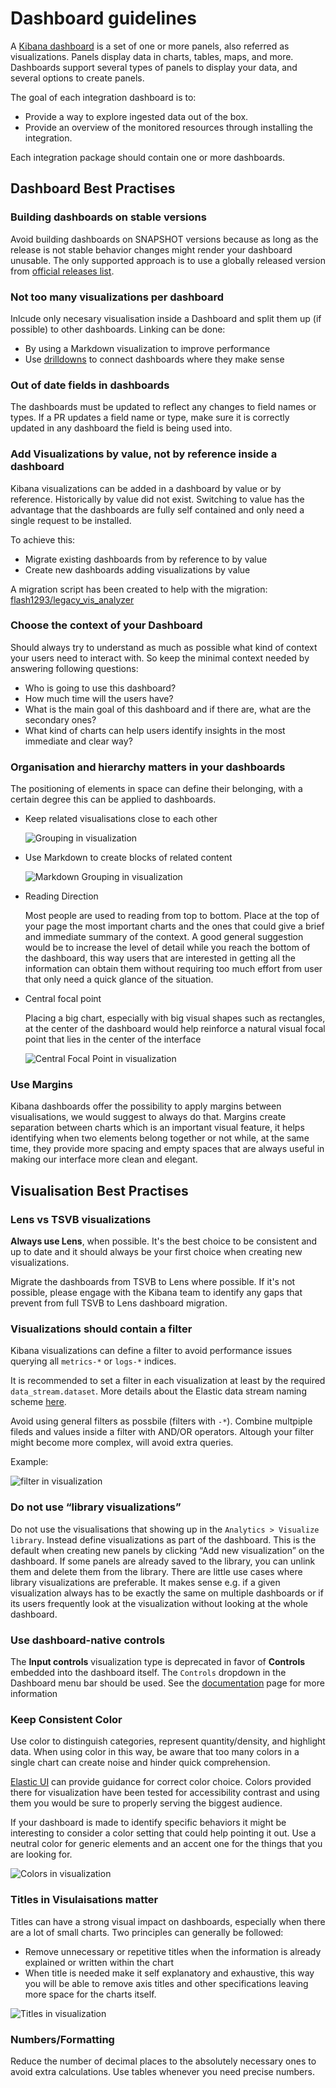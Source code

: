 # Dashboard guidelines

A [Kibana dashboard][1] is a set of one or more panels, also referred as visualizations. Panels display data in charts, tables, maps, and more. Dashboards support several types of panels to display your data, and several options to create panels.

The goal of each integration dashboard is to:

* Provide a way to explore ingested data out of the box.
* Provide an overview of the monitored resources through installing the integration.

Each integration package should contain one or more dashboards.

## Dashboard Best Practises

### Building dashboards on stable versions

Avoid building dashboards on SNAPSHOT versions because as long as the release is not stable behavior changes might render your dashboard unusable. The only supported approach is to use a globally released version from [official releases list](https://www.elastic.co/downloads/past-releases#kibana).

### Not too many visualizations per dashboard

Inlcude only necesary visualisation inside a Dashboard and split them up (if possible) to other dashboards. Linking can be done:

* By using a Markdown visualization to improve performance
* Use [drilldowns](https://www.elastic.co/guide/en/kibana/current/drilldowns.html) to connect dashboards where they make sense

### Out of date fields in dashboards

The dashboards must be updated to reflect any changes to field names or types. If a PR updates a field name or type, make sure it is correctly updated in any dashboard the field is being used into.

### Add Visualizations by value, not by reference inside a dashboard

Kibana visualizations can be added in a dashboard by value or by reference. Historically by value did not exist. Switching to value has the advantage that the dashboards are fully self contained and only need a single request to be installed.

To achieve this:

* Migrate existing dashboards from by reference to by value
* Create new dashboards adding visualizations by value

A migration script has been created to help with the migration: [flash1293/legacy_vis_analyzer][2]

### Choose the context of your Dashboard

Should always try to understand as much as possible what kind of context your users need to interact with. So keep the minimal context needed by answering following questions:

* Who is going to use this dashboard?
* How much time will the users have?
* What is the main goal of this dashboard and if there are, what are the secondary ones?
* What kind of charts can help users identify insights in the most immediate and clear way?

### Organisation and hierarchy matters in your dashboards

The positioning of elements in space can define their belonging, with a certain degree this can be applied to dashboards.

* Keep related visualisations close to each other

    ![Grouping in visualization](./images/grouping_in_visualisations.png)
  
* Use Markdown to create blocks of related content

    ![Markdown Grouping in visualization](./images/markdown_grouping.png)

* Reading Direction

    Most people are used to reading from top to bottom. Place at the top of your page the most important charts and the ones that could give a brief and immediate summary of the context. A good general suggestion would be to increase the level of detail while you reach the bottom of the dashboard, this way users that are interested in getting all the information can obtain them without requiring too much effort from user that only need a quick glance of the situation.

* Central focal point

    Placing a big chart, especially with big visual shapes such as rectangles, at the center of the dashboard would help reinforce a natural visual focal point that lies in the center of the interface

    ![Central Focal Point in visualization](./images/rows_in_visualisations.png)

### Use Margins

Kibana dashboards offer the possibility to apply margins between visualisations, we would suggest to always do that.
Margins create separation between charts which is an important visual feature, it helps identifying when two elements belong together or not while, at the same time, they provide more spacing and empty spaces that are always useful in making our interface more clean and elegant.

## Visualisation Best Practises

### Lens vs TSVB visualizations

**Always use Lens**, when possible. It's the best choice to be consistent and up to date and it should always be your first choice when creating new visualizations.

Migrate the dashboards from TSVB to Lens where possible. If it's not possible, please engage with the Kibana team to identify any gaps that prevent from full TSVB to Lens dashboard migration.

### Visualizations should contain a filter

Kibana visualizations can define a filter to avoid performance issues querying all `metrics-*` or `logs-*` indices.

It is recommended to set a filter in each visualization at least by the required `data_stream.dataset`. More details about the Elastic data stream naming scheme [here][3].

Avoid using general filters as possbile (filters with `-*`).  Combine multpiple fileds and values inside a filter with AND/OR operators. Altough your filter might become more complex, will avoid extra queries.

Example: 

![filter in visualization](./images/filter_in_visualization.png)

### Do not use “library visualizations”

Do not use the visualisations that showing up in the `Analytics > Visualize library`. Instead define visualizations as part of the dashboard. This is the default when creating new panels by clicking “Add new visualization” on the dashboard. If some panels are already saved to the library, you can unlink them and delete them from the library. There are little use cases where library visualizations are preferable. It makes sense e.g. if a given visualization always has to be exactly the same on multiple dashboards or if its users frequently look at the visualization without looking at the whole dashboard.

### Use dashboard-native controls

The **Input controls** visualization type is deprecated in favor of **Controls** embedded into the dashboard itself. The `Controls` dropdown in the Dashboard menu bar should be used. See the [documentation](https://www.elastic.co/guide/en/kibana/master/add-controls.html) page for more information

### Keep Consistent Color

Use color to distinguish categories, represent quantity/density, and highlight data. When using color in this way, be aware that too many colors in a single chart can create noise and hinder quick comprehension.

[Elastic UI](https://elastic.github.io/eui/#/elastic-charts/creating-charts) can provide guidance for correct color choice.
Colors provided there for visualization have been tested for accessibility contrast and using them you would be sure to properly serving the biggest audience.

If your dashboard is made to identify specific behaviors it might be interesting to consider a color setting that could help pointing it out. Use a neutral color for generic elements and an accent one for the things that you are looking for.

![Colors in visualization](./images/colours_in_visualisations.png)

### Titles in Visulaisations matter

Titles can have a strong visual impact on dashboards, especially when there are a lot of small charts. Two principles can generally be followed:

* Remove unnecessary or repetitive titles when the information is already explained or written within the chart
* When title is needed make it self explanatory and exhaustive, this way you will be able to remove axis titles and other specifications leaving more space for the charts itself.

![Titles in visualization](./images/titles_in_visualisations.png)

### Numbers/Formatting

Reduce the number of decimal places to the absolutely necessary ones to avoid extra calculations.
Use tables whenever you need precise numbers.


[1]: https://www.elastic.co/guide/en/kibana/current/dashboard.html
[2]: https://github.com/flash1293/legacy_vis_analyzer
[3]: https://www.elastic.co/blog/an-introduction-to-the-elastic-data-stream-naming-scheme
